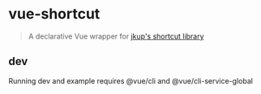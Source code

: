 # vue-shortcut

> A declarative Vue wrapper for [jkup's shortcut library](https://github.com/jkup/shortcut)

## dev
Running dev and example requires @vue/cli and @vue/cli-service-global